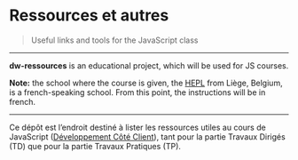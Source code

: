 # Ressources et autres

> Useful links and tools for the JavaScript class

* * *

**dw-ressources** is an educational project, which will be used for JS courses.

**Note:** the school where the course is given, the [HEPL](http://www.provincedeliege.be/hauteecole) from Liège, Belgium, is a french-speaking school. From this point, the instructions will be in french.

* * *

Ce dépôt est l’endroit destiné à lister les ressources utiles au cours de JavaScript ([Développement Côté Client](https://github.com/hepl-dcc)), tant pour la partie Travaux Dirigés (TD) que pour la partie Travaux Pratiques (TP).